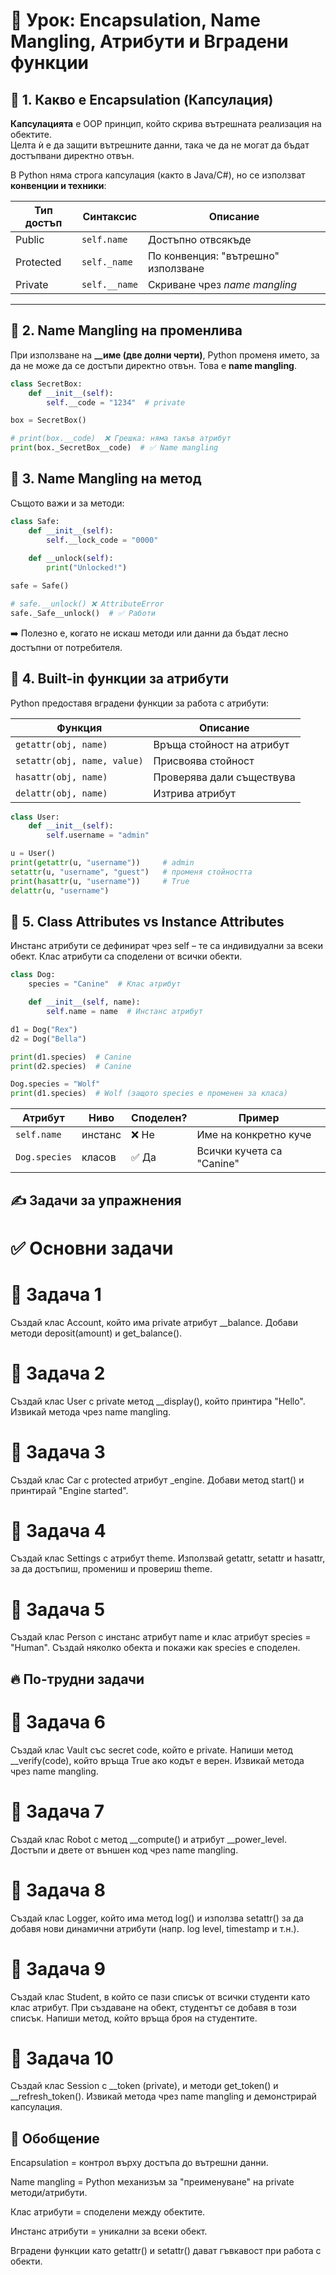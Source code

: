 # 🧠 Урок: Encapsulation, Name Mangling, Атрибути и Вградени функции

## 🔹 1. Какво е Encapsulation (Капсулация)

**Капсулацията** е OOP принцип, който скрива вътрешната реализация на обектите.  
Целта ѝ е да защити вътрешните данни, така че да не могат да бъдат достъпвани директно отвън.

В Python няма строга капсулация (както в Java/C#), но се използват **конвенции и техники**:

| Тип достъп | Синтаксис | Описание |
|------------|-----------|----------|
| Public     | `self.name`  | Достъпно отвсякъде |
| Protected  | `self._name` | По конвенция: "вътрешно" използване |
| Private    | `self.__name`| Скриване чрез *name mangling* |

---

## 🔹 2. Name Mangling на променлива

При използване на **__име (две долни черти)**, Python променя името, за да не може да се достъпи директно отвън. Това е **name mangling**.

```python
class SecretBox:
    def __init__(self):
        self.__code = "1234"  # private

box = SecretBox()

# print(box.__code)  ❌ Грешка: няма такъв атрибут
print(box._SecretBox__code)  # ✅ Name mangling
```

## 🔹 3. Name Mangling на метод

Същото важи и за методи:

```python
class Safe:
    def __init__(self):
        self.__lock_code = "0000"
    
    def __unlock(self):
        print("Unlocked!")

safe = Safe()

# safe.__unlock() ❌ AttributeError
safe._Safe__unlock()  # ✅ Работи
```

➡️ Полезно е, когато не искаш методи или данни да бъдат лесно достъпни от потребителя.

## 🔹 4. Built-in функции за атрибути

Python предоставя вградени функции за работа с атрибути:

| Функция                     | Описание                        |
|-----------------------------|----------------------------------|
| `getattr(obj, name)`        | Връща стойност на атрибут       |
| `setattr(obj, name, value)` | Присвоява стойност             |
| `hasattr(obj, name)`        | Проверява дали съществува       |
| `delattr(obj, name)`        | Изтрива атрибут                  |


```python
class User:
    def __init__(self):
        self.username = "admin"

u = User()
print(getattr(u, "username"))     # admin
setattr(u, "username", "guest")   # променя стойността
print(hasattr(u, "username"))     # True
delattr(u, "username")
```

## 🔹 5. Class Attributes vs Instance Attributes

Инстанс атрибути се дефинират чрез self – те са индивидуални за всеки обект.
Клас атрибути са споделени от всички обекти.

```python
class Dog:
    species = "Canine"  # Клас атрибут

    def __init__(self, name):
        self.name = name  # Инстанс атрибут

d1 = Dog("Rex")
d2 = Dog("Bella")

print(d1.species)  # Canine
print(d2.species)  # Canine

Dog.species = "Wolf"
print(d1.species)  # Wolf (защото species e променен за класа)
```

| Атрибут       | Ниво    | Споделен? | Пример                    |
| ------------- | ------- | --------- | ------------------------- |
| `self.name`   | инстанс | ❌ Не      | Име на конкретно куче     |
| `Dog.species` | класов  | ✅ Да      | Всички кучета са "Canine" |


## ✍️ Задачи за упражнения
# ✅ Основни задачи
# 🔸 Задача 1

Създай клас Account, който има private атрибут __balance. Добави методи deposit(amount) и get_balance().

# 🔸 Задача 2

Създай клас User с private метод __display(), който принтира "Hello". Извикай метода чрез name mangling.

# 🔸 Задача 3

Създай клас Car с protected атрибут _engine. Добави метод start() и принтирай "Engine started".

# 🔸 Задача 4

Създай клас Settings с атрибут theme. Използвай getattr, setattr и hasattr, за да достъпиш, промениш и провериш theme.

# 🔸 Задача 5

Създай клас Person с инстанс атрибут name и клас атрибут species = "Human". Създай няколко обекта и покажи как species е споделен.

## 🔥 По-трудни задачи
# 🔸 Задача 6

Създай клас Vault със secret code, който е private. Напиши метод __verify(code), който връща True ако кодът е верен. Извикай метода чрез name mangling.

# 🔸 Задача 7

Създай клас Robot с метод __compute() и атрибут __power_level. Достъпи и двете от външен код чрез name mangling.

# 🔸 Задача 8

Създай клас Logger, който има метод log() и използва setattr() за да добавя нови динамични атрибути (напр. log level, timestamp и т.н.).

# 🔸 Задача 9

Създай клас Student, в който се пази списък от всички студенти като клас атрибут. При създаване на обект, студентът се добавя в този списък. Напиши метод, който връща броя на студентите.

# 🔸 Задача 10

Създай клас Session с __token (private), и методи get_token() и __refresh_token(). Извикай метода чрез name mangling и демонстрирай капсулация.

## 📌 Обобщение

Encapsulation = контрол върху достъпа до вътрешни данни.

Name mangling = Python механизъм за "преименуване" на private методи/атрибути.

Клас атрибути = споделени между обектите.

Инстанс атрибути = уникални за всеки обект.

Вградени функции като getattr() и setattr() дават гъвкавост при работа с обекти.